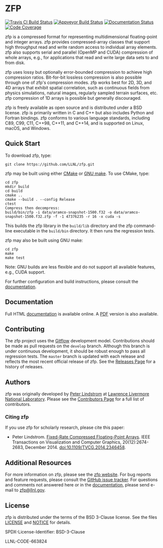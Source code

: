 ZFP
===
[![Travis CI Build Status](https://travis-ci.com/LLNL/zfp.svg?branch=develop)](https://travis-ci.com/LLNL/zfp)
[![Appveyor Build Status](https://ci.appveyor.com/api/projects/status/qb3ld7j11segy52k/branch/develop?svg=true)](https://ci.appveyor.com/project/lindstro/zfp)
[![Documentation Status](https://readthedocs.org/projects/zfp/badge/?version=release0.5.5)](https://zfp.readthedocs.io/en/release0.5.5/?badge=release0.5.5)
[![Code Coverage](https://codecov.io/gh/LLNL/zfp/branch/develop/graph/badge.svg)](https://codecov.io/gh/LLNL/zfp)

zfp is a compressed format for representing multidimensional floating-point
and integer arrays.  zfp provides compressed-array classes that support high
throughput read and write random access to individual array elements.  zfp
also supports serial and parallel (OpenMP and CUDA) compression of whole
arrays, e.g., for applications that read and write large data sets to and
from disk.

zfp uses lossy but optionally error-bounded compression to achieve high
compression ratios.  Bit-for-bit lossless compression is also possible
through one of zfp's compression modes.  zfp works best for 2D, 3D, and 4D
arrays that exhibit spatial correlation, such as continuous fields from
physics simulations, natural images, regularly sampled terrain surfaces, etc.
zfp compression of 1D arrays is possible but generally discouraged.

zfp is freely available as open source and is distributed under a BSD license.
zfp is primarily written in C and C++ but also includes Python and Fortran
bindings.  zfp conforms to various language standards, including C89, C99,
C11, C++98, C++11, and C++14, and is supported on Linux, macOS, and Windows.


Quick Start
-----------

To download zfp, type:

    git clone https://github.com/LLNL/zfp.git

zfp may be built using either [CMake](https://cmake.org/) or
[GNU make](https://www.gnu.org/software/make/).  To use CMake, type:

    cd zfp
    mkdir build
    cd build
    cmake ..
    cmake --build . --config Release
    ctest
    Compress then decompress: 
    build/bin/zfp -i data/aramco-snapshot-1500.f32 -o data/aramco-snapshot-1500.f32.zfp -f -1 47376235 -r 16 -x cuda -s 

This builds the zfp library in the `build/lib` directory and the zfp
command-line executable in the `build/bin` directory.  It then runs
the regression tests.

zfp may also be built using GNU make:

    cd zfp
    make
    make test

Note: GNU builds are less flexible and do not support all available features,
e.g., CUDA support.

For further configuration and build instructions, please consult the
[documentation](https://zfp.readthedocs.io/en/latest/installation.html).


Documentation
-------------

Full HTML [documentation](http://zfp.readthedocs.io/) is available online.
A [PDF](http://readthedocs.org/projects/zfp/downloads/pdf/latest/) version
is also available.


Contributing
------------

The zfp project uses the
[Gitflow](https://nvie.com/posts/a-successful-git-branching-model/)
development model.  Contributions should be made as pull requests on the
`develop` branch.  Although this branch is under continuous development,
it should be robust enough to pass all regression tests.
The `master` branch is updated with each release and reflects the most
recent official release of zfp.  See the
[Releases Page](https://github.com/LLNL/zfp/releases) for a history
of releases.


Authors
-------

zfp was originally developed by [Peter Lindstrom](https://people.llnl.gov/pl)
at [Lawrence Livermore National Laboratory](https://www.llnl.gov/).  Please
see the [Contributors Page](https://github.com/LLNL/zfp/graphs/contributors)
for a full list of contributors.

### Citing zfp

If you use zfp for scholarly research, please cite this paper:

* Peter Lindstrom.
  [Fixed-Rate Compressed Floating-Point Arrays](https://www.researchgate.net/publication/264417607_Fixed-Rate_Compressed_Floating-Point_Arrays).
  IEEE Transactions on Visualization and Computer Graphics, 20(12):2674-2683, December 2014.
  [doi:10.1109/TVCG.2014.2346458](http://doi.org/10.1109/TVCG.2014.2346458).


Additional Resources
--------------------

For more information on zfp, please see the
[zfp website](https://computing.llnl.gov/casc/zfp/).
For bug reports and feature requests, please consult the
[GitHub issue tracker](https://github.com/LLNL/zfp/issues/).
For questions and comments not answered here or in the
[documentation](http://zfp.readthedocs.io),
please send e-mail to [zfp@llnl.gov](mailto:zfp@llnl.gov).


License
-------

zfp is distributed under the terms of the BSD 3-Clause license.  See the
files [LICENSE](https://github.com/LLNL/zfp/blob/develop/LICENSE) and
[NOTICE](https://github.com/LLNL/zfp/blob/develop/NOTICE) for details.

SPDX-License-Identifier: BSD-3-Clause

LLNL-CODE-663824
